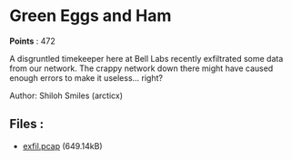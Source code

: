 # Green Eggs and Ham
**Points** : 472

A disgruntled timekeeper here at Bell Labs recently exfiltrated some data from our network. The crappy network down there might have caused enough errors to make it useless... right?

Author: Shiloh Smiles (arcticx)

## Files : 

 - [exfil.pcap](./exfil.pcap) (649.14kB)